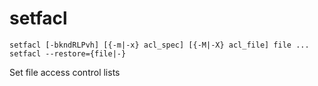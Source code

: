 # setfacl

```
setfacl [-bkndRLPvh] [{-m|-x} acl_spec] [{-M|-X} acl_file] file ...
setfacl --restore={file|-}
```

Set file access control lists
